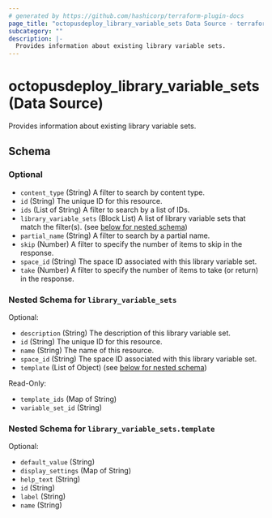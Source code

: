 ```yaml
---
# generated by https://github.com/hashicorp/terraform-plugin-docs
page_title: "octopusdeploy_library_variable_sets Data Source - terraform-provider-octopusdeploy"
subcategory: ""
description: |-
  Provides information about existing library variable sets.
---
```


# octopusdeploy_library_variable_sets (Data Source)

Provides information about existing library variable sets.



<!-- schema generated by tfplugindocs -->
## Schema

### Optional

- `content_type` (String) A filter to search by content type.
- `id` (String) The unique ID for this resource.
- `ids` (List of String) A filter to search by a list of IDs.
- `library_variable_sets` (Block List) A list of library variable sets that match the filter(s). (see [below for nested schema](#nestedblock--library_variable_sets))
- `partial_name` (String) A filter to search by a partial name.
- `skip` (Number) A filter to specify the number of items to skip in the response.
- `space_id` (String) The space ID associated with this library variable set.
- `take` (Number) A filter to specify the number of items to take (or return) in the response.

<a id="nestedblock--library_variable_sets"></a>
### Nested Schema for `library_variable_sets`

Optional:

- `description` (String) The description of this library variable set.
- `id` (String) The unique ID for this resource.
- `name` (String) The name of this resource.
- `space_id` (String) The space ID associated with this library variable set.
- `template` (List of Object) (see [below for nested schema](#nestedatt--library_variable_sets--template))

Read-Only:

- `template_ids` (Map of String)
- `variable_set_id` (String)

<a id="nestedatt--library_variable_sets--template"></a>
### Nested Schema for `library_variable_sets.template`

Optional:

- `default_value` (String)
- `display_settings` (Map of String)
- `help_text` (String)
- `id` (String)
- `label` (String)
- `name` (String)


